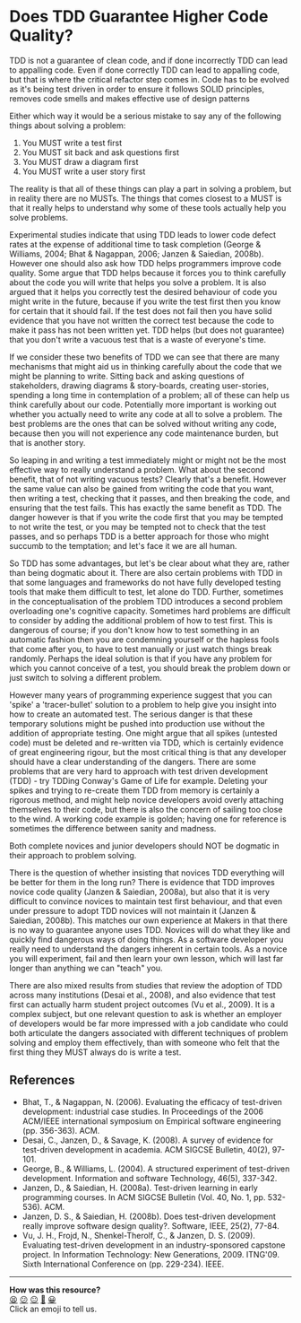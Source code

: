 Does TDD Guarantee Higher Code Quality?
======================================

TDD is not a guarantee of clean code, and if done incorrectly TDD can lead to appalling code. Even if done correctly TDD can lead to appalling code, but that is where the critical refactor step comes in. Code has to be evolved as it's being test driven in order to ensure it follows SOLID principles, removes code smells and makes effective use of design patterns

Either which way it would be a serious mistake to say any of the following things about solving a problem:

1. You MUST write a test first
2. You MUST sit back and ask questions first
3. You MUST draw a diagram first
4. You MUST write a user story first

The reality is that all of these things can play a part in solving a problem, but in reality there are no MUSTs. The things that comes closest to a MUST is that it really helps to understand why some of these tools actually help you solve problems.

Experimental studies indicate that using TDD leads to lower code defect rates at the expense of additional time to task completion (George & Williams, 2004; Bhat & Nagappan, 2006; Janzen & Saiedian, 2008b). However one should also ask how TDD helps programmers improve code quality. Some argue that TDD helps because it forces you to think carefully about the code you will write that helps you solve a problem. It is also argued that it helps you correctly test the desired behaviour of code you might write in the future, because if you write the test first then you know for certain that it should fail. If the test does not fail then you have solid evidence that you have not written the correct test because the code to make it pass has not been written yet. TDD helps (but does not guarantee) that you don't write a vacuous test that is a waste of everyone's time.

If we consider these two benefits of TDD we can see that there are many mechanisms that might aid us in thinking carefully about the code that we might be planning to write. Sitting back and asking questions of stakeholders, drawing diagrams & story-boards, creating user-stories, spending a long time in contemplation of a problem; all of these can help us think carefully about our code. Potentially more important is working out whether you actually need to write any code at all to solve a problem. The best problems are the ones that can be solved without writing any code, because then you will not experience any code maintenance burden, but that is another story.

So leaping in and writing a test immediately might or might not be the most effective way to really understand a problem. What about the second benefit, that of not writing vacuous tests? Clearly that's a benefit. However the same value can also be gained from writing the code that you want, then writing a test, checking that it passes, and then breaking the code, and ensuring that the test fails. This has exactly the same benefit as TDD. The danger however is that if you write the code first that you may be tempted to not write the test, or you may be tempted not to check that the test passes, and so perhaps TDD is a better approach for those who might succumb to the temptation; and let's face it we are all human.

So TDD has some advantages, but let's be clear about what they are, rather than being dogmatic about it. There are also certain problems with TDD in that some languages and frameworks do not have fully developed testing tools that make them difficult to test, let alone do TDD. Further, sometimes in the conceptualisation of the problem TDD introduces a second problem overloading one's cognitive capacity. Sometimes hard problems are difficult to consider by adding the additional problem of how to test first. This is dangerous of course; if you don't know how to test something in an automatic fashion then you are condemning yourself or the hapless fools that come after you, to have to test manually or just watch things break randomly. Perhaps the ideal solution is that if you have any problem for which you cannot conceive of a test, you should break the problem down or just switch to solving a different problem.

However many years of programming experience suggest that you can 'spike' a 'tracer-bullet' solution to a problem to help give you insight into how to create an automated test. The serious danger is that these temporary solutions might be pushed into production use without the addition of appropriate testing. One might argue that all spikes (untested code) must be deleted and re-written via TDD, which is certainly evidence of great engineering rigour, but the most critical thing is that any developer should have a clear understanding of the dangers. There are some problems that are very hard to approach with test driven development (TDD) - try TDDing Conway's Game of Life for example. Deleting your spikes and trying to re-create them TDD from memory is certainly a rigorous method, and might help novice developers avoid overly attaching themselves to their code, but there is also the concern of sailing too close to the wind. A working code example is golden; having one for reference is sometimes the difference between sanity and madness.

Both complete novices and junior developers should NOT be dogmatic in their approach to problem solving.

There is the question of whether insisting that novices TDD everything will be better for them in the long run? There is evidence that TDD improves novice code quality (Janzen & Saiedian, 2008a), but also that it is very difficult to convince novices to maintain test first behaviour, and that even under pressure to adopt TDD novices will not maintain it (Janzen & Saiedian, 2008b). This matches our own experience at Makers in that there is no way to guarantee anyone uses TDD. Novices will do what they like and quickly find dangerous ways of doing things. As a software developer you really need to understand the dangers inherent in certain tools. As a novice you will experiment, fail and then learn your own lesson, which will last far longer than anything we can "teach" you.

There are also mixed results from studies that review the adoption of TDD across many institutions (Desai et al., 2008), and also evidence that test first can actually harm student project outcomes (Vu et al., 2009). It is a complex subject, but one relevant question to ask is whether an employer of developers would be far more impressed with a job candidate who could both articulate the dangers associated with different techniques of problem solving and employ them effectively, than with someone who felt that the first thing they MUST always do is write a test.

References
-------

* Bhat, T., & Nagappan, N. (2006). Evaluating the efficacy of test-driven development: industrial case studies. In Proceedings of the 2006 ACM/IEEE international symposium on Empirical software engineering (pp. 356-363). ACM.
* Desai, C., Janzen, D., & Savage, K. (2008). A survey of evidence for test-driven development in academia. ACM SIGCSE Bulletin, 40(2), 97-101.
* George, B., & Williams, L. (2004). A structured experiment of test-driven development. Information and software Technology, 46(5), 337-342.
* Janzen, D., & Saiedian, H. (2008a). Test-driven learning in early programming courses. In ACM SIGCSE Bulletin (Vol. 40, No. 1, pp. 532-536). ACM.
* Janzen, D. S., & Saiedian, H. (2008b). Does test-driven development really improve software design quality?. Software, IEEE, 25(2), 77-84.
* Vu, J. H., Frojd, N., Shenkel-Therolf, C., & Janzen, D. S. (2009). Evaluating test-driven development in an industry-sponsored capstone project. In Information Technology: New Generations, 2009. ITNG'09. Sixth International Conference on (pp. 229-234). IEEE.

<!-- BEGIN GENERATED SECTION DO NOT EDIT -->

---

**How was this resource?**  
[😫](https://airtable.com/shrUJ3t7KLMqVRFKR?prefill_Repository=makersacademy/course&prefill_File=pills/tdd_quality_discussion.md&prefill_Sentiment=😫) [😕](https://airtable.com/shrUJ3t7KLMqVRFKR?prefill_Repository=makersacademy/course&prefill_File=pills/tdd_quality_discussion.md&prefill_Sentiment=😕) [😐](https://airtable.com/shrUJ3t7KLMqVRFKR?prefill_Repository=makersacademy/course&prefill_File=pills/tdd_quality_discussion.md&prefill_Sentiment=😐) [🙂](https://airtable.com/shrUJ3t7KLMqVRFKR?prefill_Repository=makersacademy/course&prefill_File=pills/tdd_quality_discussion.md&prefill_Sentiment=🙂) [😀](https://airtable.com/shrUJ3t7KLMqVRFKR?prefill_Repository=makersacademy/course&prefill_File=pills/tdd_quality_discussion.md&prefill_Sentiment=😀)  
Click an emoji to tell us.

<!-- END GENERATED SECTION DO NOT EDIT -->
